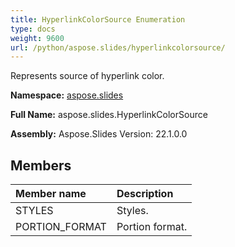 ```yaml
---
title: HyperlinkColorSource Enumeration
type: docs
weight: 9600
url: /python/aspose.slides/hyperlinkcolorsource/
---
```


Represents source of hyperlink color.

**Namespace:** [aspose.slides](/python/aspose.slides/)

**Full Name:** aspose.slides.HyperlinkColorSource

**Assembly:**  Aspose.Slides Version: 22.1.0.0

## **Members**
|**Member name**|**Description**|
| :- | :- |
|STYLES|Styles.|
|PORTION_FORMAT|Portion format.|
